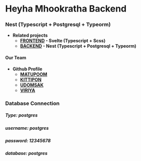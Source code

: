 # Heyha Mhookratha Backend
### Nest (Typescript + Postgresql + Typeorm)


* **Related projects**
  * **[FRONTEND](https://github.com/Perth27413/Heyha-Frontend) - Svelte (Typescript + Scss)**
  * **[BACKEND](https://github.com/Perth27413/Heyha_Backend) - Nest (Typescript + Postgresql + Typeorm)**

#### Our Team
* **Github Profile**
  * **[MATUPOOM](https://github.com/Perth27413)**
  * **[KITTIPON](https://github.com/jrapbit)**
  * **[UDOMSAK](https://github.com/baronzo)**
  * **[VIRIYA](https://github.com/yafapfap)**


### Database Connection ###
##### Type: postgres #####
##### username: postgres #####
##### password: 12345678 #####
##### database: postgres #####
